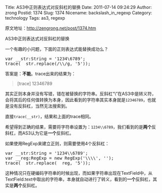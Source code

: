 Title: AS3中正则表达式对反斜杠的替换
Date: 2011-07-14 09:24:29
Author: zrong
Postid: 1374
Slug: 1374
Nicename: backslash_in_regexp
Category: technology
Tags: as3, regexp

原文地址：http://zengrong.net/post/1374.htm

AS3中正则表达式对反斜杠的替换

一个有趣的小问题，下面的正则表达式能替换成功么？

<pre lang="actionscript">
var __str:String = '1234\6789';
trace(__str.replace(/\\/g, '5'));
</pre>

答案是：**不能**。trace出来的结果为：

>[trace] 12346789

其实正则本身并没有写错，错在被替换的字符串。反斜杠“\”在AS3中是转义符，会将其后的任何值转换为本身，因此看到的字符串其实本身就是`12346789`，也就是没有反斜杠，当然无法搜索到。

直接`trace(__str)`，结果和上面的trace相同。

希望得到正确的结果，需要将字符串设置为：`1234\\6789`，我们看到的是**两个**反斜杠，而AS3认为它是**一个**反斜杠。

如果使用RegExp来建立正则，则需要使用4个反斜杠：

<pre lang="actionscript">
var __str:String = '1234\\6789';
var __reg:RegExp = new RegExp('\\\\', '');
trace(__str.replace(__reg, '5'));
</pre>

这种情况只在硬编码字符串的时候出现，而如果字符串出现在TextField中，从TextField.text中取出的字符串，本身就自动进行了转义，看到的**一个**反斜杠，其实是**两个**反斜杠。
